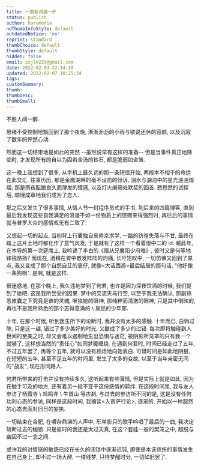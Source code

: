 ```yaml
---
title: 一曲新词酒一杯
status: publish
author: harumonia
noThumbInfoStyle: default
outdatedNotice: 'no'
reprint: standard
thumbChoice: default
thumbStyle: default
hidden: false
email: zxjlm233@gmail.com
date: 2022-02-04 22:14:39
updated: 2022-02-07 10:25:34
tags:
customSummary:
thumb:
thumbDesc:
thumbSmall:
---
```


不胜人间一醉.

<!-- more -->

思绪不受控制地飘回到了那个夜晚, 淅淅沥沥的小雨与欲说还休的容颜, 以及沉寂了数年的怦然心动.

然而这一切结束地是如此的突然 --虽然说早有这样的准备-- 但是当事件真正地降临时, 才发现所有的自以为固若金汤的铁石, 都是脆弱如金箔.

这一晚上我想到了很多, 从手机上最久远的那一条短信开始, 两段本不相干的命运在此交汇. 往事历历, 那是金鹰湖畔的毫不设防的倾诉, 泪水与湖泊中的星光涟涟熠熠; 那是雨夜酝酿良久而薄发的情感, 以及灯火阑珊处默契的回首. 慭慭然的试探后, 顺理成章地我们成为了恋人.

那之后又发生了很多事情, 从情人节一封程序员式的手书, 到后来的四篇博客, 直到最后我发现这些自我满足的浪漫不如一份物质上的馈赠来得强烈时, 再往后的事情就与普罗大众的感情戏无有二致了.

又想起一切的起点, 当初背上行囊独自来南京求学, 一路的彷徨失落与不甘, 最终在踏上这片土地时都化作了意气风发, 于是就有了这样一个看着很中二的 id. 越此年, 在本导的第一次筵席上, 我吟诵了李白的《赠从兄襄阳少府皓》, 彼时又是何等地锋锐昂扬? 而现在, 酒精在胃中散发阵阵的灼痛, 长吁短叹中, 一切仿佛又回到了原点, 我又变成了那个自怨自艾的衰仔, 就像<大话西游>最后结局的那句话, "他好像一条狗啊". 是啊, 就是这样.

很迷惑地, 在那个晚上, 我久违地梦到了何君, 也许是因为深夜饮酒的时候, 我们提到了她吧. 这是我所尝受的因果. 梦中的交流天马行空, 以至于我无法确认, 那副熟悉皮囊之下究竟是谁的灵魂, 唯独她的眼神, 那纯粹而清澈的眼神, 只是其中倒映的, 再也不是我所熟悉的那个志得意满的 \ 臭屁的少年郎.

十年, 在那个时候, 听到医生所下的论断时, 我并没有太多的感触. 十年而已, 白驹过隙, 只是这一越, 错过了多少美好的时光, 又酿成了多少的过错. 每次即将触碰到人世间的至美之时, 却又会难以遏制地生出恐惧与迷茫, 被阴影所笼罩的只有我一个就够了, 这样想当然的"责任心"如同梦魇缠绕. 在遇到何君时, 时间已经走过了五年, 不过五年罢了, 再等个五年, 就可以没有顾虑地向她表白. 可惜时间是如此地阴狠, 在短短的五年, 甚至不足五年的时间里, 发生了太多的变故, 以至于当年亲密无间的"战友", 现在形同路人.

何君所带来的打击并没有持续多久, 这听起来有些薄情, 但是实际上就是如此, 因为在触手可及的地方, 还有着另一段不亚于这份感情的羁绊. 在这段时间里, 我与友人参访了栖霞寺 \ 鸡鸣寺 \ 牛首山 等古刹, 与过去的参访所不同的是, 这是没有任何功利心态的参访, 同样是这段时间, 我摘读<入菩萨行论>, 逐渐的, 开始以一种超然的心态去面对旧日的妄执.

一切结束在合肥, 在嘈杂鼎沸的人声中, 形单影只的歌手吟唱了最后的一曲, 我决定斩断过去的枷锁. 只是彼时的我还是太过天真, 在这个套娃一般的樊笼之中, 超脱与幽囚不过一念之间.

或许我的对情感的敏感已经在长久的闭锁中逐渐迟钝, 即使是本该悲伤的事情发生在自己身上, 却不过一场大醉, 一缕残梦, 只待梦醒时分, 一切如旧罢了.